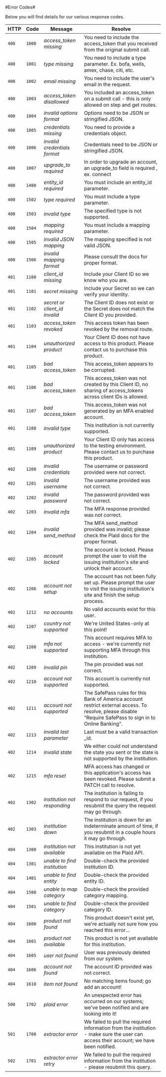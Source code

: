 #Error Codes#

Below you will find details for our various response codes.

HTTP | Code | Message | Resolve
--- | --- | --- | ---
```400```| ```1000```|*access_token missing*|You need to include the access_token that you received from the original submit call.|
```400```| ```1001```|*type missing*|You need to include a type parameter. Ex. bofa, wells, amex, chase, citi, etc.|
```400```| ```1002```|*email missing*|You need to include the user's email in the request.|
```400```| ```1003```|*access_token disallowed*|You included an access_token on a submit call - this is only allowed on step and get routes.|
```400```| ```1004```|*invalid options format*|Options need to be JSON or stringified JSON.|
```400```| ```1005```|*credentials missing*|You need to provide a credentials object.|
```400```| ```1006```|*invalid credentials format*|Credentials need to be JSON or stringified JSON.|
```400```| ```1007```|*upgrade_to required*|In order to upgrade an account, an upgrade_to field is required , ex. connect|
```400```| ```1400```|*entity_id required*|You must include an entity_id parameter.|
```400```| ```1502```|*type required*|You must include a type parameter.|
```400```| ```1503```|*invalid type*|The specified type is not supported.|
```400```| ```1504```|*mapping required*|You must include a mapping parameter.|
```400```| ```1505```|*invalid JSON mapping*|The mapping specified is not valid JSON.|
```400```| ```1506```|*invalid mapping format*|Please consult the docs for proper format.|
```401```| ```1100```|*client_id missing*|Include your Client ID so we know who you are.|
```401```| ```1101```|*secret missing*|Include your Secret so we can verify your identity.|
```401```| ```1102```|*secret or client_id invalid*|The Client ID does not exist or the Secret does not match the Client ID you provided.|
```401```| ```1103```|*access_token revoked*|This access token has been revoked by the removal route.|
```401```| ```1104```|*unauthorized product*|Your Client ID does not have access to this product. Please contact us to purchase this product.|
```401```| ```1105```|*bad access_token*|This access_token appears to be corrupted.|
```401```| ```1106```|*bad access_token*|This access_token was not created by this Client ID, no sharing of access_tokens across client IDs is allowed.|
```401```| ```1107```|*bad access_token*|This access_token was not generated by an MFA enabled account.|
```401```| ```1108```|*invalid type*|This institution is not currently supported.|
```401```| ```1109```|*unauthorized product*|Your Client ID only has access to the testing environment. Please contact us to purchase this product.|
```402```| ```1200```|*invalid credentials*|The username or password provided were not correct.|
```402```| ```1201```|*invalid username*|The username provided was not correct.|
```402```| ```1202```|*invalid password*|The password provided was not correct.|
```402```| ```1203```|*invalid mfa*|The MFA response provided was not correct.|
```402```| ```1204```|*invalid send_method*|The MFA send_method provided was invalid; please check the Plaid docs for the proper format.|
```402```| ```1205```|*account locked*|The account is locked. Please prompt the user to visit the issuing institution's site and unlock their account.|
```402```| ```1206```|*account not setup*|The account has not been fully set up. Please prompt the user to visit the issuing institution's site and finish the setup process.|
```402```| ```1212```|*no accounts*|No valid accounts exist for this user.|
```402```| ```1207```|*country not supported*|We're United States-only at this point!|
```402```| ```1208```|*mfa not supported*|This account requires MFA to access - we're currently not supporting MFA through this institution.|
```402```| ```1209```|*invalid pin*|The pin provided was not correct.|
```402```| ```1210```|*account not supported*|This account is currently not supported.|
```402```| ```1211```|*account not supported*|The SafePass rules for this Bank of America account restrict external access. To resolve, please disable "Require SafePass to sign in to Online Banking".|
```402```| ```1213```|*invalid last parameter*|Last must be a valid transaction _id.|
```402```| ```1214```|*invalid state*|We either could not understand the state you sent or the state is not supported by the institution.|
```402```| ```1215```|*mfa reset*|MFA access has changed or this application's access has been revoked. Please submit a PATCH call to resolve.|
```402```| ```1302```|*institution not responding*|The institution is failing to respond to our request, if you resubmit the query the request may go through.|
```402```| ```1303```|*institution down*|The institution is down for an indeterminate amount of time, if you resubmit in a couple hours it may go through.|
```404```| ```1300```|*institution not available*|This institution is not yet available on the Plaid API.|
```404```| ```1301```|*unable to find institution*|Double-check the provided institution ID.|
```404```| ```1401```|*unable to find entity*|Double-check the provided entity ID.|
```404```| ```1500```|*unable to map category*|Double-check the provided category mapping.|
```404```| ```1501```|*unable to find category*|Double-check the provided category ID.|
```404```| ```1600```|*product not found*|This product doesn't exist yet, we're actually not sure how you reached this error...|
```404```| ```1601```|*product not available*|This product is not yet available for this institution.|
```404```| ```1605```|*user not found*|User was previously deleted from our system.|
```404```| ```1606```|*account not found*|The account ID provided was not correct.|
```404```| ```1610```|*item not found*|No matching items found; go add an account!|
```500```| ```1702```|*plaid error*|An unexpected error has occurred on our systems; we've been notified and are looking into it!|
```501```| ```1700```|*extractor error*|We failed to pull the required information from the institution - make sure the user can access their account; we have been notified.|
```502```| ```1701```|*extractor error retry*|We failed to pull the required information from the institution - please resubmit this query.|